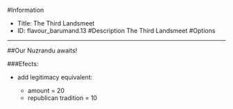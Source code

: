 #Information
 - Title: The Third Landsmeet
 - ID: flavour_barumand.13
#Description
The Third Landsmeet
#Options

___
##Our Nuzrandu awaits!

###Efects:<ul><li>add legitimacy equivalent:</li><ul><li>amount = 20</li><li>republican tradition = 10</li></ul></ul>
